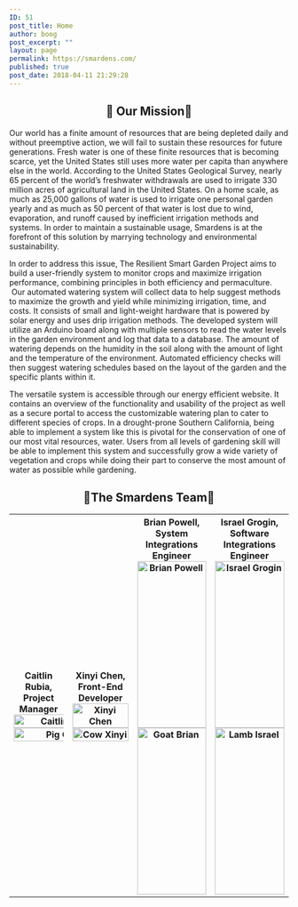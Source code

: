 ```yaml
---
ID: 51
post_title: Home
author: boog
post_excerpt: ""
layout: page
permalink: https://smardens.com/
published: true
post_date: 2018-04-11 21:29:28
---
```

<h2 style="text-align: center;">🌱 Our Mission🌱</h2>
Our world has a finite amount of resources that are being depleted daily and without preemptive action, we will fail to sustain these resources for future generations. Fresh water is one of these finite resources that is becoming scarce, yet the United States still uses more water per capita than anywhere else in the world. According to the United States Geological Survey, nearly 65 percent of the world’s freshwater withdrawals are used to irrigate 330 million acres of agricultural land in the United States. On a home scale, as much as 25,000 gallons of water is used to irrigate one personal garden yearly and as much as 50 percent of that water is lost due to wind, evaporation, and runoff caused by inefficient irrigation methods and systems. In order to maintain a sustainable usage, Smardens is at the forefront of this solution by marrying technology and environmental sustainability.

In order to address this issue, The Resilient Smart Garden Project aims to build a user-friendly system to monitor crops and maximize irrigation performance, combining principles in both efficiency and permaculture.  Our automated watering system will collect data to help suggest methods to maximize the growth and yield while minimizing irrigation, time, and costs. It consists of small and light-weight hardware that is powered by solar energy and uses drip irrigation methods. The developed system will utilize an Arduino board along with multiple sensors to read the water levels in the garden environment and log that data to a database. The amount of watering depends on the humidity in the soil along with the amount of light and the temperature of the environment. Automated efficiency checks will then suggest watering schedules based on the layout of the garden and the specific plants within it.

The versatile system is accessible through our energy efficient website. It contains an overview of the functionality and usability of the project as well as a secure portal to access the customizable watering plan to cater to different species of crops. In a drought-prone Southern California, being able to implement a system like this is pivotal for the conservation of one of our most vital resources, water. Users from all levels of gardening skill will be able to implement this system and successfully grow a wide variety of vegetation and crops while doing their part to conserve the most amount of water as possible while gardening.
<h2 style="text-align: center;">🌱The Smardens Team🌱</h2>
<table class=" aligncenter">

<tr>
<tbody>
<th class="home">Caitlin Rubia, Project Manager
<div id="cf" align="center"><img class="bottom size-full wp-image-314 aligncenter" src="https://smardens.com/wp-content/uploads/2018/05/152563948386330786-_1_-e1525686383668.png" alt="Caitlin Rubia" width=200% height=200% /> <img class="top size-full wp-image-316 aligncenter" src="https://smardens.com/wp-content/uploads/2018/05/152563948386330786-_3_-e1525686330449.png" alt="Pig Caitlin" width=200% height=200% /></div></th>
<th class="home">Xinyi Chen, Front-End Developer
<div id="cf" align="center"><img class="bottom wp-image-313 size-full aligncenter" src="https://smardens.com/wp-content/uploads/2018/05/152563948386330786-e1525686452594.png" alt="Xinyi Chen" width="100%"  /><img class="top wp-image-311 size-full aligncenter" src="https://smardens.com/wp-content/uploads/2018/05/152563948386330786-_4_-e1525686771386.png" alt="Cow Xinyi" width="100%"  /></div></th>
<th class="home">Brian Powell, System Integrations Engineer
<div id="cf" align="center"><img class="bottom size-full wp-image-312 aligncenter" src="https://smardens.com/wp-content/uploads/2018/05/152563948386330786-_5_-e1525686466966.png" alt="Brian Powell" width="100%" height="300" /><img class="top size-full wp-image-315 aligncenter" src="https://smardens.com/wp-content/uploads/2018/05/152563948386330786-_2_.png" alt="Goat Brian" width="100%" height="300" /></div></th>
<th class="home">Israel Grogin, Software Integrations Engineer
<div id="cf" align="center"><img class="bottom wp-image-378 size-full aligncenter" src="https://smardens.com/wp-content/uploads/2018/09/israel-e1536720136999.png" alt="Israel Grogin" width="100%" height="300" /> <img class="top aligncenter wp-image-379 size-full" src="https://smardens.com/wp-content/uploads/2018/09/lamb-e1536720158672.png" alt="Lamb Israel" width="100%" height="300" /></div></th>
</tbody>
</tr>
</table>